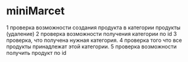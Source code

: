 # miniMarcet
1 проверка возможности создания продукта в категории продукты (удаление)
2 проверка возможности получения категории по id
3 проверка, что получена нужная категория.
4 проверка того что все продукты принадлежат этой категории.
5 проверка возможности получить продукт по id
